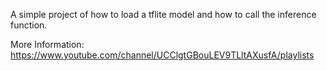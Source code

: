 A simple project of how to load a tflite model and how to call the inference function.

More Information: https://www.youtube.com/channel/UCClgtGBouLEV9TLltAXusfA/playlists